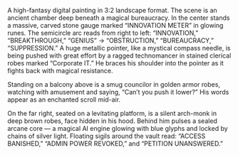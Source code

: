 A high-fantasy digital painting in 3:2 landscape format. The scene is an ancient chamber deep beneath a magical bureaucracy. In the center stands a massive, carved stone gauge marked “INNOVATION METER” in glowing runes. The semicircle arc reads from right to left: “INNOVATION,” “BREAKTHROUGH,” “GENIUS” → “OBSTRUCTION,” “BUREAUCRACY,” “SUPPRESSION.” A huge metallic pointer, like a mystical compass needle, is being pushed with great effort by a ragged technomancer in stained clerical robes marked “Corporate IT.” He braces his shoulder into the pointer as it fights back with magical resistance.

Standing on a balcony above is a smug councilor in golden armor robes, watching with amusement and saying, “Can’t you push it lower?” His words appear as an enchanted scroll mid-air.

On the far right, seated on a levitating platform, is a silent arch-monk in deep brown robes, face hidden in his hood. Behind him pulses a sealed arcane core — a magical AI engine glowing with blue glyphs and locked by chains of silver light. Floating sigils around the vault read: “ACCESS BANISHED,” “ADMIN POWER REVOKED,” and “PETITION UNANSWERED.”
